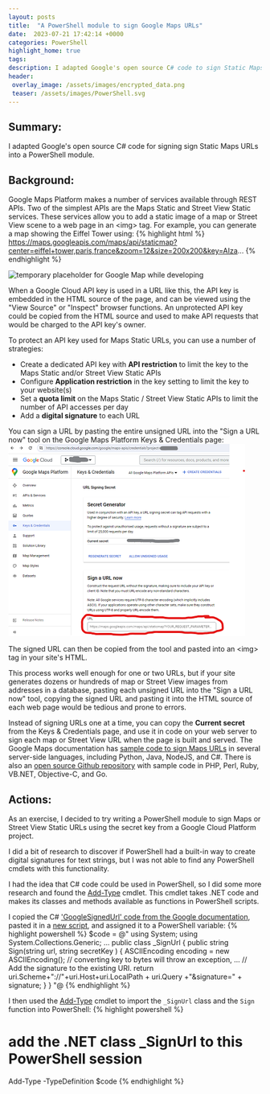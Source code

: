 ```yaml
---
layout: posts
title:  "A PowerShell module to sign Google Maps URLs"
date:  2023-07-21 17:42:14 +0000
categories: PowerShell
highlight_home: true
tags: 
description: I adapted Google's open source C# code to sign Static Maps URLs into a PowerShell module
header:
 overlay_image: /assets/images/encrypted_data.png
 teaser: /assets/images/PowerShell.svg
---
```

## Summary:
I adapted Google's open source C# code for signing sign Static Maps URLs into a PowerShell module.<!--more--> 

## Background:
Google Maps Platform makes a number of services available through REST APIs. Two of the simplest APIs are the Maps Static and Street View Static services. These services allow you to add a static image of a map or Street View scene to a web page in an \<img\> tag. For example, you can generate a map showing the Eiffel Tower using:
{% highlight html %}
https://maps.googleapis.com/maps/api/staticmap?center=eiffel+tower,paris,france&zoom=12&size=200x200&key=AIza...
{% endhighlight %}
<!--
![Eiffel Tower, Paris, France](https://maps.googleapis.com/maps/api/staticmap?center=eiffel+tower,paris,france&zoom=12&size=200x200&key=AIzaSyA6x050-z4FE_0aYf4E2h64VBgP1S13_Jg)
-->
![temporary placeholder for Google Map while developing](https://placehold.co/200x200)

When a Google Cloud API key is used in a URL like this, the API key is embedded in the HTML source of the page, and can be viewed using the "View Source" or "Inspect" browser functions. An unprotected API key could be copied from the HTML source and used to make API requests that would be charged to the API key's owner.

To protect an API key used for Maps Static URLs, you can use a number of strategies:
* Create a dedicated API key with **API restriction** to limit the key to the Maps Static and/or Street View Static APIs
* Configure **Application restriction** in the key setting to limit the key to your website(s)
* Set a **quota limit** on the Maps Static / Street View Static APIs to limit the number of API accesses per day
* Add a **digital signature** to each URL

You can sign a URL by pasting the entire unsigned URL into the "Sign a URL now" tool on the Google Maps Platform Keys & Credentials page:
![screenshot of Google Maps Platform Keys & Credentials page](/assets/images/gmp_keys_credentials.png)  

The signed URL can then be copied from the tool and pasted into an \<img\> tag in your site's HTML.

This process works well enough for one or two URLs, but if your site generates dozens or hundreds of map or Street View images from addresses in a database, pasting each unsigned URL into the "Sign a URL now" tool, copying the signed URL and pasting it into the HTML source of each web page would be tedious and prone to errors.

Instead of signing URLs one at a time, you can copy the **Current secret** from the Keys & Credentials page, and use it in code on your web server to sign each map or Street View URL when the page is built and served. The Google Maps documentation has [sample code to sign Maps URLs](https://developers.google.com/maps/documentation/maps-static/digital-signature#sample-code-for-url-signing) in several server-side languages, including Python, Java, NodeJS, and C#. There is also an [open source Github repository](https://googlemaps.github.io/url-signing/index.html) with sample code in PHP, Perl, Ruby, VB.NET, Objective-C, and Go.

## Actions:
As an exercise, I decided to try writing a PowerShell module to sign Maps or Street View Static URLs using the secret key from a Google Cloud Platform project. 

I did a bit of research to discover if PowerShell had a built-in way to create digital signatures for text strings, but I was not able to find any PowerShell cmdlets with this functionality.

I had the idea that C# code could be used in PowerShell, so I did some more research and found the [Add-Type](https://learn.microsoft.com/en-us/powershell/module/microsoft.powershell.utility/add-type) cmdlet. This cmdlet takes .NET code and makes its classes and methods available as functions in PowerShell scripts. 

I copied the C# ['GoogleSignedUrl' code from the Google documentation](https://developers.google.com/maps/documentation/maps-static/digital-signature#c), pasted it in a [new script](https://github.com/edwardspurlock/URLsigner/blob/main/URLsigner.psm1#L35), and assigned it to a PowerShell variable:
{% highlight powershell %}
$code = @"
using System;
using System.Collections.Generic;
...
public class _SignUrl
{
    public string Sign(string url, string secretKey ) {
      ASCIIEncoding encoding = new ASCIIEncoding();
      // converting key to bytes will throw an exception,
...
      // Add the signature to the existing URI.
      return uri.Scheme+"://"+uri.Host+uri.LocalPath + uri.Query +"&signature=" + signature;
   }
}
"@
{% endhighlight %}
  
I then used the [Add-Type](https://github.com/edwardspurlock/URLsigner/blob/main/URLsigner.psm1#L67) cmdlet to import the <code>_SignUrl</code> class and the <code>Sign</code> function into PowerShell:
{% highlight powershell %}
# add the .NET class _SignUrl to this PowerShell session
Add-Type -TypeDefinition $code
{% endhighlight %}

